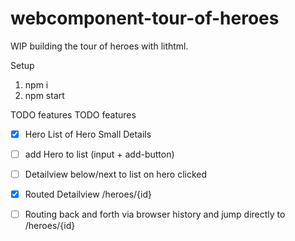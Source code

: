 # webcomponent-tour-of-heroes

WIP building the tour of heroes with lithtml.

Setup

1) npm i
2) npm start 

TODO features
TODO features
- [x] Hero List of Hero Small Details
- [ ] add Hero to list (input + add-button)
- [ ] Detailview below/next to list on hero clicked
- [x] Routed Detailview /heroes/{id}
- [ ] Routing back and forth via browser history and jump directly to /heroes/{id}

